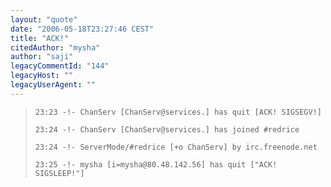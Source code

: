 ```yaml
---
layout: "quote"
date: "2006-05-18T23:27:46 CEST"
title: "ACK!"
citedAuthor: "mysha"
author: "saji"
legacyCommentId: "144"
legacyHost: ""
legacyUserAgent: ""
---
```



<blockquote><tt><p><code>23:23 -!- ChanServ [ChanServ@services.] has quit [ACK! SIGSEGV!]<br>
23:24 -!- ChanServ [ChanServ@services.] has joined #redrice<br>
23:24 -!- ServerMode/#redrice [+o ChanServ] by irc.freenode.net<br>
23:25 -!- mysha [i=mysha@80.48.142.56] has quit ["ACK! SIGSLEEP!"]</code></p></tt></blockquote>
